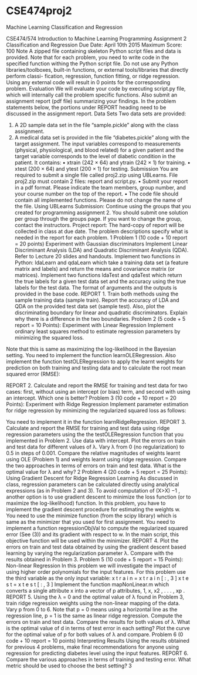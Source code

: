 # CSE474proj2
 Machine Learning Classification and Regression


CSE474/574 Introduction to Machine Learning
Programming Assignment 2
Classification and Regression
Due Date: April 10th 2015
Maximum Score: 100
Note A zipped file containing skeleton Python script files and data is provided. Note that for each problem,
you need to write code in the specified function withing the Python script file. Do not use any Python
libraries/toolboxes, built-in functions, or external tools/libraries that directly perform classi-
fication, regression, function fitting, or ridge regression. Using any external code will result in 0
points for the corresponding problem.
Evaluation We will evaluate your code by executing script.py file, which will internally call the problem
specific functions. Also submit an assignment report (pdf file) summarizing your findings. In the problem
statements below, the portions under REPORT heading need to be discussed in the assignment report.
Data Sets Two data sets are provided:
1. A 2D sample data set in the file “sample.pickle” along with the class assignment.
2. A medical data set is provided in the file “diabetes.pickle” along with the target assignment. The input
variables correspond to measurements (physical, physiological, and blood related) for a given patient
and the target variable corresponds to the level of diabetic condition in the patient. It contains:
• xtrain (242 × 64) and ytrain (242 × 1) for training.
• xtest (200 × 64) and ytest (200 × 1) for testing.
Submission You are required to submit a single file called proj2.zip using UBLearns.
File proj2.zip must contain 2 files: report and script.py.
• Submit your report in a pdf format. Please indicate the team members, group number, and your course
number on the top of the report.
• The code file should contain all implemented functions. Please do not change the name of the file.
Using UBLearns Submission: Continue using the groups that you created for programming
assignment 2. You should submit one solution per group through the groups page. If you want to
change the group, contact the instructors.
Project report: The hard-copy of report will be collected in class at due date. The problem descriptions
specify what is needed in the report for each problem.
1
Problem 1 (10 code + 10 report = 20 points) Experiment with
Gaussian discriminators
Implement Linear Discriminant Analysis (LDA) and Quadratic Discriminant Analysis (QDA). Refer
to Lecture 20 slides and handouts. Implement two functions in Python: ldaLearn and qdaLearn which take
a training data set (a feature matrix and labels) and return the means and covariance matrix (or matrices).
Implement two functions ldaTest and qdaTest which return the true labels for a given test data set and
the accuracy using the true labels for the test data. The format of arguments and the outputs is provided
in the base code.
REPORT 1.
Train both methods using the sample training data (sample train). Report the accuracy of LDA and QDA
on the provided test data set (sample test). Also, plot the discriminating boundary for linear and quadratic
discriminators. Explain why there is a difference in the two boundaries.
Problem 2 (5 code + 5 report = 10 Points): Experiment with
Linear Regression
Implement ordinary least squares method to estimate regression parameters by minimizing the squared loss.



Note that this is same as maximizing the log-likelihood in the Bayesian setting. You need to implement the
function learnOLERegression. Also implement the function testOLERegression to apply the learnt weights
for prediction on both training and testing data and to calculate the root mean squared error (RMSE):



REPORT 2.
Calculate and report the RMSE for training and test data for two cases: first, without using an intercept
(or bias) term, and second with using an intercept. Which one is better?
Problem 3 (10 code + 10 report = 20 Points): Experiment with
Ridge Regression
Implement parameter estimation for ridge regression by minimizing the regularized squared loss as follows:



You need to implement it in the function learnRidgeRegression.
REPORT 3.
Calculate and report the RMSE for training and test data using ridge regression parameters using the the
testOLERegression function that you implemented in Problem 2. Use data with intercept. Plot the errors
on train and test data for different values of λ. Vary λ from 0 (no regularization) to 0.5 in steps of 0.001.
Compare the relative magnitudes of weights learnt using OLE (Problem 1) and weights learnt using ridge
regression. Compare the two approaches in terms of errors on train and test data. What is the optimal value
for λ and why?
2
Problem 4 (20 code + 5 report = 25 Points): Using Gradient Descent
for Ridge Regression Learning
As discussed in class, regression parameters can be calculated directly using analytical expressions (as in
Problem 2 and 3). To avoid computation of (X>X)
−1
, another option is to use gradient descent to minimize
the loss function (or to maximize the log-likelihood) function. In this problem, you have to implement the
gradient descent procedure for estimating the weights w.
You need to use the minimize function (from the scipy library) which is same as the minimizer that you
used for first assignment. You need to implement a function regressionObjVal to compute the regularized
squared error (See (3)) and its gradient with respect to w. In the main script, this objective function will
be used within the minimizer.
REPORT 4.
Plot the errors on train and test data obtained by using the gradient descent based learning by varying the
regularization parameter λ. Compare with the results obtained in Problem 3.
Problem 5 (10 code + 5 report = 15 Points): Non-linear Regression
In this problem we will investigate the impact of using higher order polynomials for the input features. For
this problem use the third variable as the only input variable:
x t r a i n = x t r a i n [ : , 3 ]
x t e s t = x t e s t [ : , 3 ]
Implement the function mapNonLinear.m which converts a single attribute x into a vector of p attributes,
1, x, x2
, . . . , xp
.
REPORT 5.
Using the λ = 0 and the optimal value of λ found in Problem 3, train ridge regression weights using the
non-linear mapping of the data. Vary p from 0 to 6. Note that p = 0 means using a horizontal line as the
regression line, p = 1 is the same as linear ridge regression. Compute the errors on train and test data.
Compare the results for both values of λ. What is the optimal value of d in terms of test error in each
setting? Plot the curve for the optimal value of p for both values of λ and compare.
Problem 6 (0 code + 10 report = 10 points) Interpreting Results
Using the results obtained for previous 4 problems, make final recommendations for anyone using regression
for predicting diabetes level using the input features.
REPORT 6.
Compare the various approaches in terms of training and testing error. What metric should be used to
choose the best setting?
3